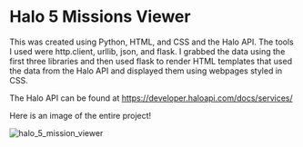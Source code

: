 # Halo 5 Missions Viewer

This was created using Python, HTML, and CSS and the Halo API. The tools I used were http.client, urllib, json, and flask. I grabbed the data using the first three
libraries and then used flask to render HTML templates that used the data from the Halo API and displayed them using webpages styled in CSS.

The Halo API can be found at https://developer.haloapi.com/docs/services/

Here is an image of the entire project!

![halo_5_mission_viewer](https://user-images.githubusercontent.com/91798447/174465639-617108e9-e53e-4cb8-8c6b-501c8fa065ab.png)
